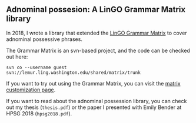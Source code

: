 ## Adnominal possesion: A LinGO Grammar Matrix library

In 2018, I wrote a library that extended the [LinGO Grammar Matrix](http://matrix.ling.washington.edu/index.html) to cover adnominal possessive phrases. 

The Grammar Matrix is an svn-based project, and the code can be checked out here: 

`svn co --username guest svn://lemur.ling.washington.edu/shared/matrix/trunk`

If you want to try out using the Grammar Matrix, you can visit the [matrix customization page](http://matrix.ling.washington.edu/customize/matrix.cgi).

If you want to read about the adnominal possession library, you can check out my thesis (`thesis.pdf`) or the paper I presented with Emily Bender at HPSG 2018 (`hpsg2018.pdf`).

